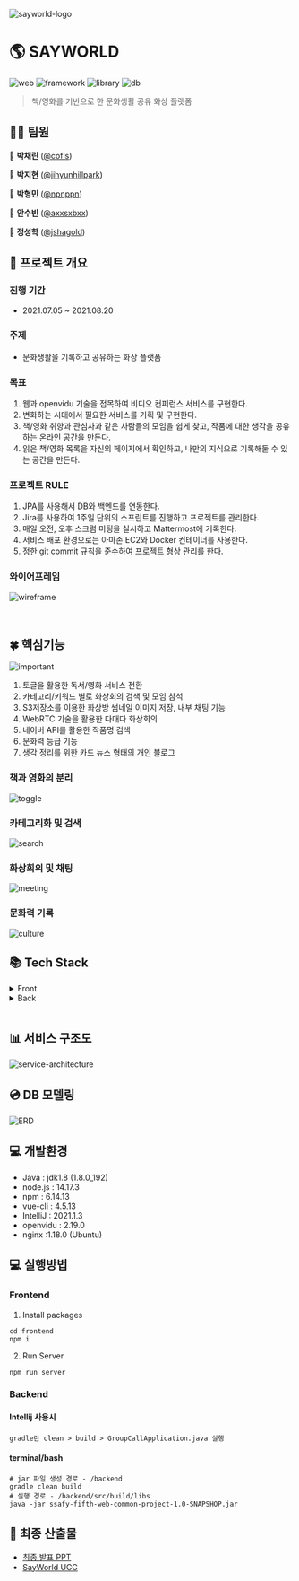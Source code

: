 
![sayworld-logo](https://i.imgur.com/ADnSC3t.png)

# 🌎 SAYWORLD

![web](https://img.shields.io/badge/platform-web-yellow) ![framework](https://img.shields.io/badge/framework-SpringBoot-9cf) ![library](https://img.shields.io/badge/libray-Vue-orange) ![db](https://img.shields.io/badge/database-MySQL-inactive)

> 책/영화를 기반으로 한 문화생활 공유 화상 플랫폼
## 👨‍💻 팀원

🧡 **박채린** ([@cofls](https://github.com/cofls))

💛 **박지현** ([@jihyunhillpark](https://github.com/jihyunhillpark))

💚 **박형민** ([@npnppn](https://github.com/npnppn))

💙 **안수빈** ([@axxsxbxx](https://github.com/axxsxbxx))

💜 **정성학** ([@jshagold](https://github.com/jshagold))

## 🎥 프로젝트 개요
### 진행 기간
- 2021.07.05 ~ 2021.08.20

### 주제
- 문화생활을 기록하고 공유하는 화상 플랫폼

### 목표
1. 웹과 openvidu 기술을 접목하여 비디오 컨퍼런스 서비스를 구현한다.
2. 변화하는 시대에서 필요한 서비스를 기획 및 구현한다.
3. 책/영화 취향과 관심사과 같은 사람들의 모임을 쉽게 찾고, 작품에 대한 생각을 공유하는 온라인 공간을 만든다.
4. 읽은 책/영화 목록을 자신의 페이지에서 확인하고, 나만의 지식으로 기록해둘 수 있는 공간을 만든다.

### 프로젝트 RULE
1. JPA를 사용해서 DB와 백엔드를 연동한다.
2. Jira를 사용하여 1주일 단위의 스프린트를 진행하고 프로젝트를 관리한다.
3. 매일 오전, 오후 스크럼 미팅을 실시하고 Mattermost에 기록한다.
4. 서비스 배포 환경으로는 아마존 EC2와 Docker 컨테이너를 사용한다.
5. 정한 git commit 규칙을 준수하여 프로젝트 형상 관리를 한다.


### 와이어프레임
![wireframe](https://i.imgur.com/logFNE8.png)


<br>

## 🍀 핵심기능
![important](https://i.imgur.com/IV1Xvmk.png)
1) 토글을 활용한 독서/영화 서비스 전환
2) 카테고리/키워드 별로 화상회의 검색 및 모임 참석 
3) S3저장소를 이용한 화상방 썸네일 이미지 저장, 내부 채팅 기능
4) WebRTC 기술을 활용한 다대다 화상회의
5) 네이버 API를 활용한 작품명 검색
6) 문화력 등급 기능
7) 생각 정리를 위한 카드 뉴스 형태의 개인 블로그

### 책과 영화의 분리
![toggle](https://i.imgur.com/xhruWaY.gif)
### 카테고리화 및 검색
![search](https://i.imgur.com/WazQk4K.gif)
### 화상회의 및 채팅

![meeting](documentation/meeting.gif)

### 문화력 기록
![culture](https://i.imgur.com/QyqziXB.gif)

## 📚 Tech Stack
<details>
    <summary>Front</summary>
    <ul>
        <li>Vue3</li>
        <li>Vue CLI</li>
        <li>Vuex</li>
        <li>BootStrap</li>
        <li>Element Plus</li>
    </ul>
</details>
<details>
    <summary>Back</summary>
    <ul>
        <li>SpringBoot</li>
        <li>MySQL</li>
        <li>Swagger</li>
        <li>JPA</li>
        <li>docker</li>
    </ul>
</details>
<br>

## 📊 서비스 구조도
![service-architecture](https://i.imgur.com/5697uFZ.png)

## 💿 DB 모델링
![ERD](https://i.imgur.com/L4UkXiS.png)
## 💻 개발환경
- Java : jdk1.8 (1.8.0_192)
- node.js : 14.17.3
- npm : 6.14.13
- vue-cli : 4.5.13
- IntelliJ : 2021.1.3
- openvidu : 2.19.0
- nginx :1.18.0 (Ubuntu)

## 💻 실행방법
### Frontend
1. Install packages
```bash=
cd frontend
npm i
```
2. Run Server
```bash=
npm run server
```
### Backend
#### Intellij 사용시
```
gradle란 clean > build > GroupCallApplication.java 실행 
```

#### terminal/bash
```bash= 
# jar 파일 생성 경로 - /backend
gradle clean build 
# 실행 경로 - /backend/src/build/libs
java -jar ssafy-fifth-web-common-project-1.0-SNAPSHOP.jar 

```
## 📃 최종 산출물

- [최종 발표 PPT](documentation/Sayworld_최종발표.pdf)
- [SayWorld UCC](documentation/Sayworld_UCC.mp4)
